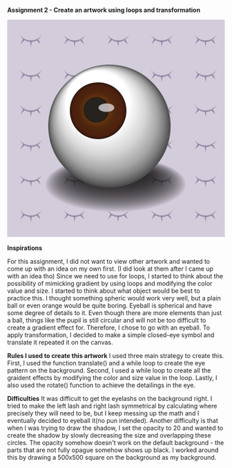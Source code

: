 **Assignment 2 - Create an artwork using loops and transformation**

![](eyeball.png)

**Inspirations**

For this assignment, I did not want to view other artwork and wanted to come up with an idea on my own first. 
(I did look at them after I came up with an idea tho) Since we need to use for loops, I started to think about the possibility 
of mimicking gradient by using loops and modifying the color value and size. I started to think about what object would be best to practice this.
I thought something spheric would work very well, but a plain ball or even orange would be quite boring. Eyeball is spherical and have some degree of details to it.
Even though there are more elements than just a ball, things like the pupil is still circular and will not be too difficult to create a gradient effect for.
Therefore, I chose to go with an eyeball. To apply transformation, I decided to make a simple closed-eye symbol and translate it repeated it on the canvas.

**Rules I used to create this artwork**
I used three main strategy to create this. First, I used the function translate() and a while loop to create the eye pattern on the background. Second, I used
a while loop to create all the graident effects by modifying the color and size value in the loop. Lastly, I also used the rotate() function to achieve the detailings in the eye. 

**Difficulties**
It was difficult to get the eyelashs on the background right. I tried to make the left lash and right lash symmetrical by calculating where precisely they will need to be, but I keep messing up the math and I eventually decided to eyeball it(no pun intended). Another difficulty is that when I was trying to draw the shadow, I set the opacity to 20 and wanted to create the shadow by slowly decreasing the size and overlapping these circles. The opacity somehow doesn't work on the default background - the parts that are not fully opague somehow shows up black. I worked around this by drawing a 500x500 square on the background as my background.
